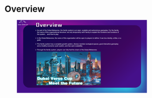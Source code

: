 # Overview

<figure><img src="../.gitbook/assets/page11.png" alt=""><figcaption></figcaption></figure>
